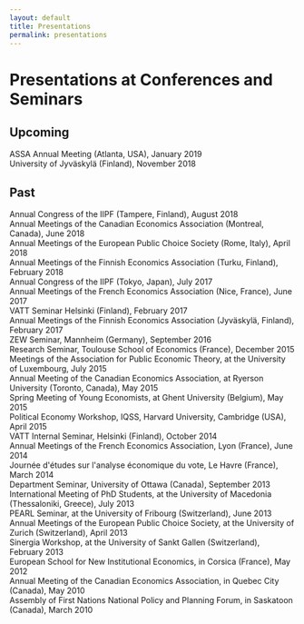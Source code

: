 ```yaml
---
layout: default
title: Presentations
permalink: presentations
---
```

# Presentations at Conferences and Seminars

## Upcoming

ASSA Annual Meeting (Atlanta, USA), January 2019  
University of Jyväskylä (Finland), November 2018

## Past

Annual Congress of the IIPF (Tampere, Finland), August 2018  
Annual Meetings of the Canadian Economics Association (Montreal, Canada), June 2018  
Annual Meetings of the European Public Choice Society (Rome, Italy), April 2018  
Annual Meetings of the Finnish Economics Association (Turku, Finland), February 2018  
Annual Congress of the IIPF (Tokyo, Japan), July 2017  
Annual Meetings of the French Economics Association (Nice, France), June 2017  
VATT Seminar Helsinki (Finland), February 2017  
Annual Meetings of the Finnish Economics Association (Jyväskylä, Finland), February 2017  
ZEW Seminar, Mannheim (Germany), September 2016  
Research Seminar, Toulouse School of Economics (France), December 2015  
Meetings of the Association for Public Economic Theory, at the University of Luxembourg, July 2015  
Annual Meeting of the Canadian Economics Association, at Ryerson University (Toronto, Canada), May 2015  
Spring Meeting of Young Economists, at Ghent University (Belgium), May 2015  
Political Economy Workshop, IQSS, Harvard University, Cambridge (USA), April 2015  
VATT Internal Seminar, Helsinki (Finland), October 2014  
Annual Meetings of the French Economics Association, Lyon (France), June 2014  
Journée d'études sur l'analyse économique du vote, Le Havre (France), March 2014  
Department Seminar, University of Ottawa (Canada), September 2013  
International Meeting of PhD Students, at the University of Macedonia (Thessaloniki, Greece), July 2013  
PEARL Seminar, at the University of Fribourg (Switzerland), June 2013  
Annual Meetings of the European Public Choice Society, at the University of Zurich (Switzerland), April 2013  
Sinergia Workshop, at the University of Sankt Gallen (Switzerland), February 2013  
European School for New Institutional Economics, in Corsica (France), May 2012  
Annual Meeting of the Canadian Economics Association, in Quebec City (Canada), May 2010  
Assembly of First Nations National Policy and Planning Forum, in Saskatoon (Canada), March 2010  
